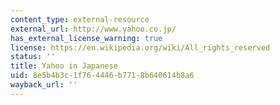```yaml
---
content_type: external-resource
external_url: http://www.yahoo.co.jp/
has_external_license_warning: true
license: https://en.wikipedia.org/wiki/All_rights_reserved
status: ''
title: Yahoo in Japanese
uid: 8e5b4b3c-1f76-4446-b771-8b640614b8a6
wayback_url: ''
---
```

